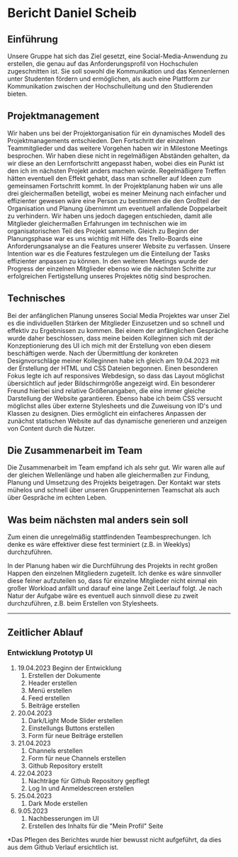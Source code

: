 # Bericht Daniel Scheib

## Einführung
Unsere Gruppe hat sich das Ziel gesetzt, eine Social-Media-Anwendung zu erstellen, die genau auf das Anforderungsprofil von Hochschulen zugeschnitten ist. Sie soll sowohl die Kommunikation und das Kennenlernen unter Studenten fördern und ermöglichen, als auch eine Plattform zur Kommunikation zwischen der Hochschulleitung und den Studierenden bieten. 

## Projektmanagement
Wir haben uns bei der Projektorganisation für ein dynamisches Modell des Projektmanagements entschieden. Den Fortschritt der einzelnen Teammitglieder und das weitere Vorgehen haben wir in Milestone Meetings besprochen. Wir haben diese nicht in regelmäßigen Abständen gehalten, da wir diese an den Lernfortschritt angepasst haben, wobei dies ein Punkt ist den ich im nächsten Projekt anders machen würde. Regelmäßigere Treffen hätten eventuell den Effekt gehabt, dass man schneller auf Ideen zum gemeinsamen Fortschritt kommt. In der Projektplanung haben wir uns alle drei gleichermaßen beteiligt, wobei es meiner Meinung nach einfacher und effizienter gewesen wäre eine Person zu bestimmen die den Großteil der Organisation und Planung übernimmt um eventuell anfallende Doppelarbeit zu verhindern. Wir haben uns jedoch dagegen entschieden, damit alle Mitglieder gleichermaßen Erfahrungen im technischen wie im organisatorischen Teil des Projekt sammeln. Gleich zu Beginn der Planungsphase war es uns wichtig mit Hilfe des Trello-Boards eine Anforderungsanalyse an die Features unserer Website zu verfassen. Unsere Intention war es die Features festzulegen um die Einteilung der Tasks effizienter anpassen zu können. In den weiteren Meetings wurde der Progress der einzelnen Mitglieder ebenso wie die nächsten Schritte zur erfolgreichen Fertigstellung unseres Projektes nötig sind besprochen.

## Technisches
Bei der anfänglichen Planung unseres Social Media Projektes war unser Ziel es die individuellen Stärken der Mitglieder Einzusetzen und so schnell und effektiv zu Ergebnissen zu kommen. Bei einem der anfänglichen Gespräche wurde daher beschlossen, dass meine beiden Kolleginnen sich mit der Konzeptionierung des UI ich mich mit der Erstellung von eben diesem beschäftigen werde. Nach der Übermittlung der konkreten Designvorschläge meiner Kolleginnen habe ich gleich am 19.04.2023 mit der Erstellung der HTML und CSS Dateien begonnen. Einen besonderen Fokus legte ich auf responsives Webdesign, so dass das Layout möglichst übersichtlich auf jeder Bildschirmgröße angezeigt wird. Ein besonderer Freund hierbei sind relative Größenangaben, die eine immer gleiche Darstellung der Website garantieren. Ebenso habe ich beim CSS versucht möglichst alles über externe Stylesheets und die Zuweisung von ID's und Klassen zu designen. Dies ermöglicht ein einfacheres Anpassen der zunächst statischen Website auf das dynamische generieren und anzeigen von Content durch die Nutzer.

## Die Zusammenarbeit im Team
Die Zusammenarbeit im Team empfand ich als sehr gut. Wir waren alle auf der gleichen Wellenlänge und haben alle gleichermaßen zur Findung, Planung und Umsetzung des Projekts beigetragen. Der Kontakt war stets mühelos und schnell über unseren Gruppeninternen Teamschat als auch über Gespräche im echten Leben.

## Was beim nächsten mal anders sein soll
Zum einen die unregelmäßig stattfindenden Teambesprechungen. Ich denke es wäre effektiver diese fest terminiert (z.B. in Weeklys) durchzuführen. 

In der Planung haben wir die Durchführung des Projekts in recht großen Happen den einzelnen Mitgliedern zugeteilt. Ich denke es wäre sinnvoller diese feiner aufzuteilen so, dass für einzelne Mitglieder nicht einmal ein großer Workload anfällt und darauf eine lange Zeit Leerlauf folgt. Je nach Natur der Aufgabe wäre es eventuell auch sinnvoll diese zu zweit durchzuführen, z.B. beim Erstellen von Stylesheets.

---
## Zeitlicher Ablauf

### Entwicklung Prototyp UI
1. 19.04.2023 Beginn der Entwicklung
    1. Erstellen der Dokumente
    2. Header erstellen
    3. Menü erstellen
    4. Feed erstellen
    5. Beiträge erstellen
2. 20.04.2023 
    1. Dark/Light Mode Slider erstellen
    2. Einstellungs Buttons erstellen
    3. Form für neue Beiträge erstellen
3. 21.04.2023
    1. Channels erstellen
    2. Form für neue Channels erstellen
    3. Github Repository erstellt
4. 22.04.2023
    1. Nachträge für Github Repository gepflegt
    2. Log In und Anmeldescreen erstellen
5. 25.04.2023
    1. Dark Mode erstellen
6. 9.05.2023
    1. Nachbesserungen im UI
    2. Erstellen des Inhalts für die "Mein Profil" Seite
  
*Das Pflegen des Berichtes wurde hier bewusst nicht aufgeführt, da dies aus dem Github Verlauf ersichtlich ist.
